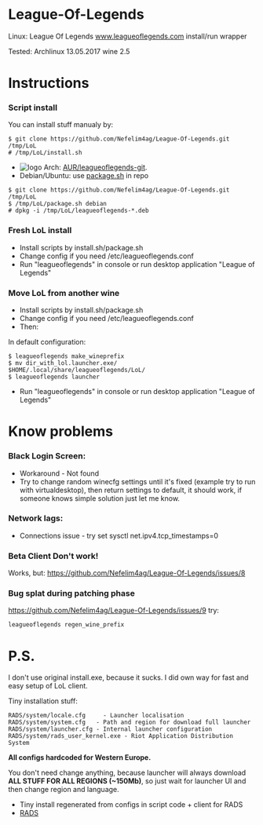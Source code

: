 # League-Of-Legends
Linux: League Of Legends www.leagueoflegends.com install/run wrapper

Tested: Archlinux 13.05.2017 wine 2.5

# Instructions
### Script install
You can install stuff manualy by:
```
$ git clone https://github.com/Nefelim4ag/League-Of-Legends.git /tmp/LoL
# /tmp/LoL/install.sh
```
* ![logo](http://www.monitorix.org/imgs/archlinux.png "arch logo") Arch: [AUR/leagueoflegends-git](https://aur.archlinux.org/packages/leagueoflegends-git).
* Debian/Ubuntu: use [package.sh](https://raw.githubusercontent.com/Nefelim4ag/League-Of-Legends/master/package.sh) in repo

```
$ git clone https://github.com/Nefelim4ag/League-Of-Legends.git /tmp/LoL
$ /tmp/LoL/package.sh debian
# dpkg -i /tmp/LoL/leagueoflegends-*.deb
```

### Fresh LoL install
- Install scripts by install.sh/package.sh
- Change config if you need /etc/leagueoflegends.conf
- Run "leagueoflegends" in console or run desktop application "League of Legends"

### Move LoL from another wine
- Install scripts by install.sh/package.sh
- Change config if you need /etc/leagueoflegends.conf
- Then:

In default configuration:
```
$ leagueoflegends make_wineprefix
$ mv dir_with_lol.launcher.exe/ $HOME/.local/share/leagueoflegends/LoL/
$ leagueoflegends launcher
```
- Run "leagueoflegends" in console or run desktop application "League of Legends"

# Know problems

### Black Login Screen:
- Workaround - Not found
- Try to change random winecfg settings until it's fixed (example try to run with virtualdesktop), then return settings to default, it should work, if someone knows simple solution just let me know.

### Network lags:
- Connections issue - try set sysctl net.ipv4.tcp_timestamps=0

### Beta Client Don't work!
Works, but:
https://github.com/Nefelim4ag/League-Of-Legends/issues/8

### Bug splat during patching phase
https://github.com/Nefelim4ag/League-Of-Legends/issues/9 try:
```
leagueoflegends regen_wine_prefix
```

# P.S.
I don't use original install.exe, because it sucks. I did own way for fast and easy setup of LoL client.

Tiny installation stuff:
```
RADS/system/locale.cfg     - Launcher localisation
RADS/system/system.cfg   - Path and region for download full launcher
RADS/system/launcher.cfg - Internal launcher configuration
RADS/system/rads_user_kernel.exe - Riot Application Distribution System
```
**All configs hardcoded for Western Europe.**

You don't need change anything,
because launcher will always download
**ALL STUFF FOR ALL REGIONS (~150Mb)**,
so just wait for launcher UI and then change region and language.

- Tiny install regenerated from configs in script code + client for RADS
- [RADS](http://l3cdn.riotgames.com/releases/live/system/rads_user_kernel.exe)
